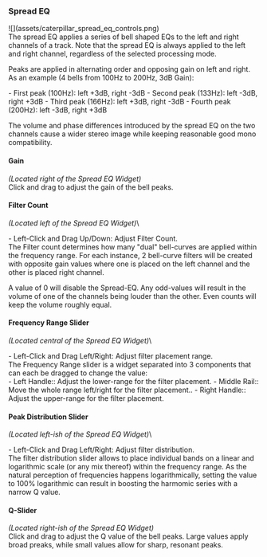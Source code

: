 <h3 class="txt-blue">Spread EQ</h2>
<div class="image">
![](assets/caterpillar_spread_eq_controls.png)
</div>
</div>
The spread EQ applies a series of bell shaped EQs to the left and right channels of a track. Note that the spread EQ is always applied to the left and right channel, regardless of the selected processing mode.


Peaks are applied in alternating order and opposing gain on left and right.
As an example (4 bells from 100Hz to 200Hz, 3dB Gain):
<div class="block bg-dark-1">
- <span class="txt-purple">First peak (100Hz)</span>: left +3dB, right -3dB
- <span class="txt-purple">Second peak (133Hz)</span>: left -3dB, right +3dB
- <span class="txt-purple">Third peak (166Hz)</span>: left +3dB, right -3dB
- <span class="txt-purple">Fourth peak (200Hz)</span>: left -3dB, right +3dB
</div>

The volume and phase differences introduced by the spread EQ on the two channels cause a wider stereo image while keeping reasonable good mono compatibility.
<br/>

#### Gain
<span class="location">*(Located right of the Spread EQ Widget)*</span>\
Click and drag to adjust the gain of the bell peaks.

#### Filter Count
<span class="location">*(Located left of the Spread EQ Widget)*</span>\
<div class="block controls bg-dark-2">
- <span class="item">Left-Click and Drag Up/Down:</span> Adjust Filter Count.
</div>
The Filter count determines how many "dual" bell-curves are applied within the frequency range.
For each instance, 2 bell-curve filters will be created with opposite gain values where one is placed on the left channel and the other is placed right channel.

A value of 0 will disable the Spread-EQ.
Any odd-values will result in the volume of one of the channels being louder than the other. 
Even counts will keep the volume roughly equal.

<div class="pb"></div>

#### Frequency Range Slider
<span class="location">*(Located central of the Spread EQ Widget)*</span>\
<div class="block controls bg-dark-2">
- <span class="item">Left-Click and Drag Left/Right:</span> Adjust filter placement range.
</div>
The Frequency Range slider is a widget separated into 3 components that can each be dragged to
change the value:
<div class="block bg-dark-1">
- <span class="txt-purple">Left Handle:</span>: Adjust the lower-range for the filter placement.
- <span class="txt-purple">Middle Rail:</span>: Move the whole range left/right for the filter placement..
- <span class="txt-purple">Right Handle:</span>: Adjust the upper-range for the filter placement.
</div>
<span class="spacer"/>


#### Peak Distribution Slider
<span class="location">*(Located left-ish of the Spread EQ Widget)*</span>\
<div class="block controls bg-dark-2">
- <span class="item">Left-Click and Drag Left/Right:</span> Adjust filter distribution.
</div>
The filter distribution slider allows to place individual bands on a linear and logarithmic
scale (or any mix thereof) within the frequency range.
As the natural perception of frequencies happens logarithmically, setting the value to 100% logarithmic can result in boosting the harmomic series with a narrow Q value.
<span class="spacer"/>


#### Q-Slider
<span class="location">*(Located right-ish of the Spread EQ Widget)*</span>\
Click and drag to adjust the Q value of the bell peaks.
Large values apply broad preaks, while small values allow for sharp, resonant peaks.

<span class="spacer"/>


<div class="pb"></div>